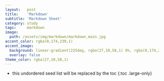 ```yaml
---
layout:   post
title:    'Markdown'
subtitle: 'Markdown Sheet'
category: study
tags:     markdown
image: 
  path: /assets/img/markdown/markdown_main.jpg
accent_color: rgba(0,174,239,1)
accent_image:
  background: linear-gradient(225deg, rgba(27,10,58,1) 0%, rgba(0,174,239,1) 80%)
  overlay: false
theme_color: rgba(27,10,58,1)
---
```


* this undordered seed list will be replaced by the toc
{:toc .large-only}


